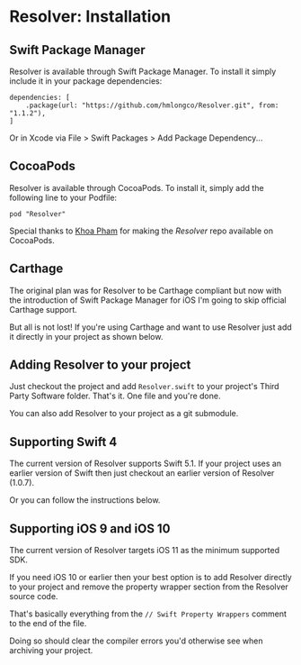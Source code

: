 #  Resolver: Installation

## Swift Package Manager

Resolver is available through Swift Package Manager. To install it simply include it in your package dependencies:

```
dependencies: [
    .package(url: "https://github.com/hmlongco/Resolver.git", from: "1.1.2"),
]
```

Or in Xcode via File > Swift Packages > Add Package Dependency...

## CocoaPods

Resolver is available through CocoaPods. To install it, simply add the following line to your Podfile:

```
pod "Resolver"
```

Special thanks to [Khoa Pham](https://github.com/onmyway133) for making the *Resolver* repo available on CocoaPods.

## Carthage

The original plan was for Resolver to be Carthage compliant but now with the introduction of Swift Package Manager for iOS I'm going to skip official Carthage support. 

But all is not lost! If you're using Carthage and want to use Resolver just add it directly in your project as shown below.

## Adding Resolver to your project

Just checkout the project and add `Resolver.swift` to your project's Third Party Software folder. That's it. One file and you're done.

You can also add Resolver to your project as a git submodule.

## Supporting Swift 4

The current version of Resolver supports Swift 5.1. If your project uses an earlier version of Swift then just checkout an earlier version of Resolver (1.0.7).

Or you can follow the instructions below.

## Supporting iOS 9 and iOS 10

The current version of Resolver targets iOS 11 as the minimum supported SDK. 

If you need iOS 10 or earlier then your best option is to add Resolver directly to your project and remove the property wrapper section from the Resolver source code.  

That's basically everything from the `// Swift Property Wrappers` comment to the end of the file.

Doing so should clear the compiler errors you'd otherwise see when archiving your project.
